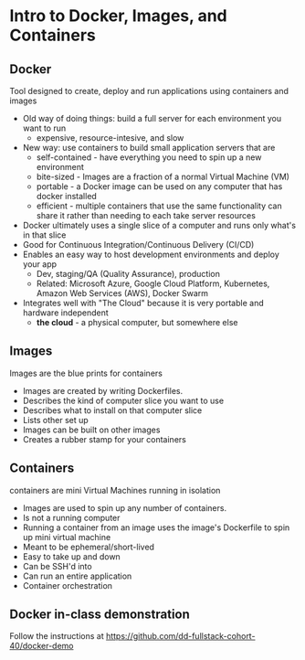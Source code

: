 # Intro to Docker, Images, and Containers

## Docker
Tool designed to create, deploy and run applications using containers and images
- Old way of doing things: build a full server for each environment you want to run
    - expensive, resource-intesive, and slow
- New way: use containers to build small application servers that are
    - self-contained - have everything you need to spin up a new environment
    - bite-sized - Images are a fraction of a normal Virtual Machine (VM)
    - portable - a Docker image can be used on any computer that has docker installed
    - efficient - multiple containers that use the same functionality can share it rather than needing to each take server resources
- Docker ultimately uses a single slice of a computer and runs only what's in that slice
- Good for Continuous Integration/Continuous Delivery (CI/CD)
- Enables an easy way to host development environments and deploy your app
    - Dev, staging/QA (Quality Assurance), production
    - Related: Microsoft Azure, Google Cloud Platform, Kubernetes, Amazon Web Services (AWS), Docker Swarm
- Integrates well with "The Cloud" because it is very portable and hardware independent
    - **the cloud** - a physical computer, but somewhere else

## Images
Images are the blue prints for containers
-  Images are created by writing Dockerfiles.
-  Describes the kind of computer slice you want to use
-  Describes what to install on that computer slice
-  Lists other set up
-  Images can be built on other images
-  Creates a rubber stamp for your containers

## Containers
containers are mini Virtual Machines running in isolation
- Images are used to spin up any number of containers.
- Is not a running computer
- Running a container from an image uses the image's Dockerfile to spin up mini virtual machine
- Meant to be ephemeral/short-lived
- Easy to take up and down
- Can be SSH'd into
- Can run an entire application
- Container orchestration

## Docker in-class demonstration
Follow the instructions at https://github.com/dd-fullstack-cohort-40/docker-demo